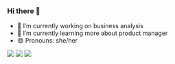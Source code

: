 ### Hi there 👋



- 🔭 I’m currently working on business analysis 
- 🌱 I’m currently learning more about product manager
- 😄 Pronouns: she/her


<div> 
  
  <a href="https://www.linkedin.com/in/marta-r-dias/" target="_blank"><img src="https://img.shields.io/badge/-LinkedIn-%230077B5?style=for-the-badge&logo=linkedin&logoColor=white" target="_blank"></a> 
  <a href="https://www.instagram.com/aanalista/" target="_blank"><img src="https://img.shields.io/badge/-Instagram-%23E4405F?style=for-the-badge&logo=instagram&logoColor=white" target="_blank"></a>
  <a href = "mailto:dias.rmarta@gmail.com"><img src="https://img.shields.io/badge/-Gmail-%23333?style=for-the-badge&logo=gmail&logoColor=white" target="_blank"></a>

</div>


